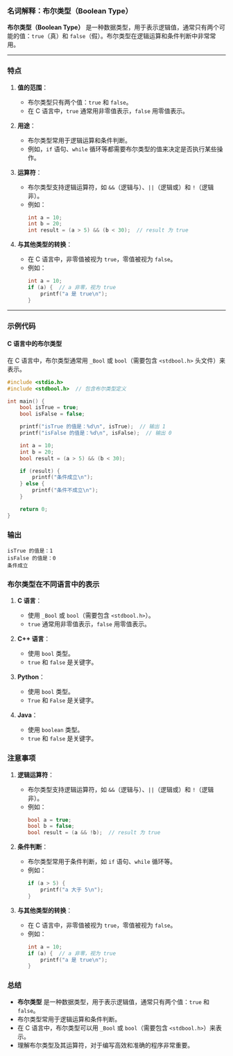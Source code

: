 ### 名词解释：布尔类型（Boolean Type）

**布尔类型（Boolean Type）** 是一种数据类型，用于表示逻辑值，通常只有两个可能的值：`true`（真）和 `false`（假）。布尔类型在逻辑运算和条件判断中非常常用。

---

### **特点**

1. **值的范围**：
   - 布尔类型只有两个值：`true` 和 `false`。
   - 在 C 语言中，`true` 通常用非零值表示，`false` 用零值表示。

2. **用途**：
   - 布尔类型常用于逻辑运算和条件判断。
   - 例如，`if` 语句、`while` 循环等都需要布尔类型的值来决定是否执行某些操作。

3. **运算符**：
   - 布尔类型支持逻辑运算符，如 `&&`（逻辑与）、`||`（逻辑或）和 `!`（逻辑非）。
   - 例如：
     ```c
     int a = 10;
     int b = 20;
     int result = (a > 5) && (b < 30);  // result 为 true
     ```

4. **与其他类型的转换**：
   - 在 C 语言中，非零值被视为 `true`，零值被视为 `false`。
   - 例如：
     ```c
     int a = 10;
     if (a) {  // a 非零，视为 true
         printf("a 是 true\n");
     }
     ```

---

### **示例代码**

#### **C 语言中的布尔类型**
在 C 语言中，布尔类型通常用 `_Bool` 或 `bool`（需要包含 `<stdbool.h>` 头文件）来表示。

```c
#include <stdio.h>
#include <stdbool.h>  // 包含布尔类型定义

int main() {
    bool isTrue = true;
    bool isFalse = false;

    printf("isTrue 的值是：%d\n", isTrue);  // 输出 1
    printf("isFalse 的值是：%d\n", isFalse);  // 输出 0

    int a = 10;
    int b = 20;
    bool result = (a > 5) && (b < 30);

    if (result) {
        printf("条件成立\n");
    } else {
        printf("条件不成立\n");
    }

    return 0;
}
```

### **输出**
```
isTrue 的值是：1
isFalse 的值是：0
条件成立
```

### **布尔类型在不同语言中的表示**

1. **C 语言**：
   - 使用 `_Bool` 或 `bool`（需要包含 `<stdbool.h>`）。
   - `true` 通常用非零值表示，`false` 用零值表示。

2. **C++ 语言**：
   - 使用 `bool` 类型。
   - `true` 和 `false` 是关键字。

3. **Python**：
   - 使用 `bool` 类型。
   - `True` 和 `False` 是关键字。

4. **Java**：
   - 使用 `boolean` 类型。
   - `true` 和 `false` 是关键字。

### **注意事项**

1. **逻辑运算符**：
   - 布尔类型支持逻辑运算符，如 `&&`（逻辑与）、`||`（逻辑或）和 `!`（逻辑非）。
   - 例如：
     ```c
     bool a = true;
     bool b = false;
     bool result = (a && !b);  // result 为 true
     ```

2. **条件判断**：
   - 布尔类型常用于条件判断，如 `if` 语句、`while` 循环等。
   - 例如：
     ```c
     if (a > 5) {
         printf("a 大于 5\n");
     }
     ```

3. **与其他类型的转换**：
   - 在 C 语言中，非零值被视为 `true`，零值被视为 `false`。
   - 例如：
     ```c
     int a = 10;
     if (a) {  // a 非零，视为 true
         printf("a 是 true\n");
     }
     ```

### **总结**
- **布尔类型** 是一种数据类型，用于表示逻辑值，通常只有两个值：`true` 和 `false`。
- 布尔类型常用于逻辑运算和条件判断。
- 在 C 语言中，布尔类型可以用 `_Bool` 或 `bool`（需要包含 `<stdbool.h>`）来表示。
- 理解布尔类型及其运算符，对于编写高效和准确的程序非常重要。